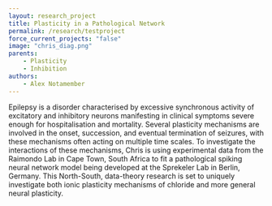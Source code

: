 ```yaml
---
layout: research_project
title: Plasticity in a Pathological Network
permalink: /research/testproject
force_current_projects: "false"
image: "chris_diag.png"
parents:
    - Plasticity
    - Inhibition
authors:
    - Alex Notamember
---
```

Epilepsy is a disorder characterised by excessive synchronous activity of excitatory and inhibitory neurons manifesting in clinical symptoms severe enough for hospitalisation and mortality. Several plasticity mechanisms are involved in the onset, succession, and eventual termination of seizures, with these mechanisms often acting on multiple time scales. To investigate the interactions of these mechanisms, Chris is using experimental data from the Raimondo Lab in Cape Town, South Africa to fit a pathological spiking neural network model being developed at the Sprekeler Lab in Berlin, Germany. This North-South, data-theory research is set to uniquely investigate both ionic plasticity mechanisms of chloride and more general neural plasticity.
